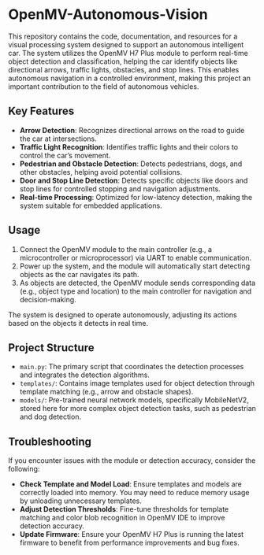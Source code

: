 # OpenMV-Autonomous-Vision

This repository contains the code, documentation, and resources for a visual processing system designed to support an autonomous intelligent car. The system utilizes the OpenMV H7 Plus module to perform real-time object detection and classification, helping the car identify objects like directional arrows, traffic lights, obstacles, and stop lines. This enables autonomous navigation in a controlled environment, making this project an important contribution to the field of autonomous vehicles.

## Key Features

- **Arrow Detection**: Recognizes directional arrows on the road to guide the car at intersections.
- **Traffic Light Recognition**: Identifies traffic lights and their colors to control the car’s movement.
- **Pedestrian and Obstacle Detection**: Detects pedestrians, dogs, and other obstacles, helping avoid potential collisions.
- **Door and Stop Line Detection**: Detects specific objects like doors and stop lines for controlled stopping and navigation adjustments.
- **Real-time Processing**: Optimized for low-latency detection, making the system suitable for embedded applications.

## Usage

1. Connect the OpenMV module to the main controller (e.g., a microcontroller or microprocessor) via UART to enable communication.
2. Power up the system, and the module will automatically start detecting objects as the car navigates its path.
3. As objects are detected, the OpenMV module sends corresponding data (e.g., object type and location) to the main controller for navigation and decision-making.

The system is designed to operate autonomously, adjusting its actions based on the objects it detects in real time.

## Project Structure

- `main.py`: The primary script that coordinates the detection processes and integrates the detection algorithms.
- `templates/`: Contains image templates used for object detection through template matching (e.g., arrow and obstacle shapes).
- `models/`: Pre-trained neural network models, specifically MobileNetV2, stored here for more complex object detection tasks, such as pedestrian and dog detection.

## Troubleshooting

If you encounter issues with the module or detection accuracy, consider the following:

- **Check Template and Model Load**: Ensure templates and models are correctly loaded into memory. You may need to reduce memory usage by unloading unnecessary templates.
- **Adjust Detection Thresholds**: Fine-tune thresholds for template matching and color blob recognition in OpenMV IDE to improve detection accuracy.
- **Update Firmware**: Ensure your OpenMV H7 Plus is running the latest firmware to benefit from performance improvements and bug fixes.
